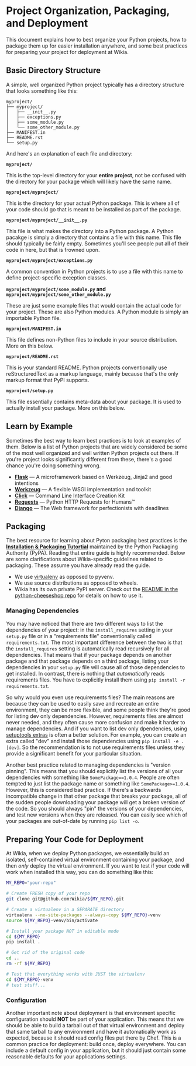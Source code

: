 # Project Organization, Packaging, and Deployment

This document explains how to best organize your Python projects, how to package them up for easier
installation anywhere, and some best practices for preparing your project for deployment at Wikia.

## Basic Directory Structure

A simple, well organized Python project typically has a directory structure that looks something
like this:

```
myproject/
├── myproject/
│   ├── __init__.py
│   ├── exceptions.py
│   ├── some_module.py
│   └── some_other_module.py
├── MANIFEST.in
├── README.rst
└── setup.py
```

And here's an explanation of each file and directory:

**`myproject/`**

This is the top-level directory for your **entire project**, not be confused with the directory for
your package which will likely have the same name.

**`myproject/myproject/`**

This is the directory for your actual Python package. This is where all of your code should go that
is meant to be installed as part of the package.

**`myproject/myproject/__init__.py`**

This file is what makes the directory into a Python package. A Python pacakge is simply a directory
that contains a file with this name. This file should typically be fairly empty. Sometimes you'll
see people put all of their code in here, but that is frowned upon.

**`myproject/myproject/exceptions.py`**

A common convention in Python projects is to use a file with this name to define project-specific
exception classes.

**`myproject/myproject/some_module.py` and `myproject/myproject/some_other_module.py`**

These are just some example files that would contain the actual code for your project. These are
also Python modules. A Python module is simply an importable Python file.

**`myproject/MANIFEST.in`**

This file defines non-Python files to include in your source distribution. More on this below.

**`myproject/README.rst`**

This is your standard README. Python projects conventionally use reStructuredText as a markup
language, mainly because that's the only markup format that PyPI supports.

**`myproject/setup.py`**

This file essentially contains meta-data about your package. It is used to actually install your
package. More on this below.

## Learn by Example

Sometimes the best way to learn best practices is to look at examples of them. Below is a list of
Python projects that are widely considered be some of the most well organized and well written
Python projects out there. If you're project looks significantly different from these, there's a
good chance you're doing something wrong.

* **[Flask]** — A microframework based on Werkzeug, Jinja2 and good intentions
* **[Werkzeug]** — A flexible WSGI implementation and toolkit
* **[Click]** — Command Line Interface Creation Kit
* **[Requests]** — Python HTTP Requests for Humans™
* **[Django]** — The Web framework for perfectionists with deadlines

## Packaging

The best resource for learning about Pyton packaging best practices is the
**[Installation & Packaging Tutortial]** maintained by the Python Packaging Authority (PyPA).
Reading that entire guide is highly recommended. Below are some clarifications about Wikia-specific
guidelines related to packaging. These assume you have already read the guide.

* We use [virtualenv] as opposed to pyvenv.
* We use source distributions as opposed to wheels.
* Wikia has its own private PyPI server. Check out the [README in the python-cheeseshop repo] for
  details on how to use it.

### Managing Dependencies

You may have noticed that there are two different ways to list the dependencies of your project: in
the `install_requires` setting in your `setup.py` file or in a "requirements file" conventionally
called `requirements.txt`. The most important difference between the two is that the
`install_requires` setting is automatically read recursively for all dependencies. That means that
if your package depends on another package and that package depends on a third package, listing your
dependencies in your `setup.py` file will cause all of those dependencies to get installed. In
contrast, there is nothing that _automatically_ reads requirements files. You have to explicitly
install them using `pip install -r requirements.txt`.

So why would you even use requirements files? The main reasons are because they can be used to
easily save and recreate an entire environment, they can be more flexible, and some people think
they're good for listing dev only dependencies. However, requirements files are almost never needed,
and they often cause more confusion and make it harder to manage dependencies. And if you want to
list dev only dpendencies, using [setuptools extras] is often a better solution. For example, you
can create an extra called "dev" and install those dependencies using `pip install -e .[dev]`. So
the recommendation is to not use requirements files unless they provide a significant benefit for
your particular situation.

Another best practice related to managing dependencies is "version pinning". This means that you
should explicitly list the versions of all your dependencies with something like
`SomePackage==1.0.4`. People are often tempted to just list the package name or something like
`SomePackage>=1.0.4`. However, this is considered bad practice. If there's a backwards incompatible
change in that other package that breaks your package, all of the sudden people downloading your
package will get a broken version of the code. So you should always "pin" the versions of your
dependencies, and test new versions when they are released. You can easily see which of your
packages are out-of-date by running `pip list -o`.

## Preparing Your Code for Deployment

At Wikia, when we deploy Python packages, we essentially build an isolated, self-contained virtual
environment containing your package, and then _only_ deploy the virtual environment. If you want to
test if your code will work when installed this way, you can do something like this:

```bash
MY_REPO="your-repo"

# Create FRESH copy of your repo
git clone git@github.com:Wikia/${MY_REPO}.git

# Create a virtualenv in a SEPARATE directory
virtualenv --no-site-packages --always-copy ${MY_REPO}-venv
source ${MY_REPO}-venv/bin/activate

# Install your package NOT in editable mode
cd ${MY_REPO}
pip install .

# Get rid of the original code
cd ..
rm -rf ${MY_REPO}

# Test that everything works with JUST the virtualenv
cd ${MY_REPO}-venv
# test stuff...
```

### Configuration

Another important note about deployment is that environment specific configuration should **NOT** be
part of your application. This means that we should be able to build a tarball out of that virtual
environment and deploy that same tarball to any environment and have it automatically work as
expected, because it should read config files put there by Chef. This is a common practice for
deployment: build once, deploy everywhere. You can include a default config in your application, but
it should just contain some reasonable defaults for your applications settings.


[Flask]: https://github.com/mitsuhiko/flask
[Werkzeug]: https://github.com/mitsuhiko/werkzeug
[Click]: https://github.com/mitsuhiko/click
[Requests]: https://github.com/kennethreitz/requests
[Django]: https://github.com/django/django
[Installation & Packaging Tutortial]: https://python-packaging-user-guide.readthedocs.org/en/latest/tutorial.html
[virtualenv]: https://virtualenv.pypa.io/en/latest/
[README in the python-cheeseshop repo]: https://github.com/Wikia/python-cheeseshop#readme
[setuptools extras]: https://pythonhosted.org/setuptools/setuptools.html#declaring-extras-optional-features-with-their-own-dependencies
